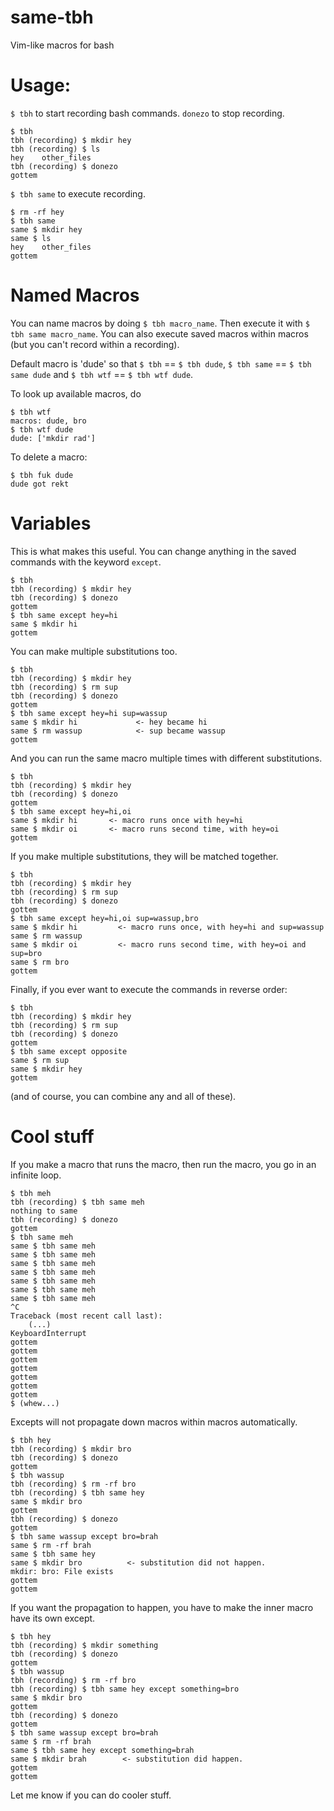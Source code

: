 # same-tbh
Vim-like macros for bash


Usage:
=====

`$ tbh` to start recording bash commands. `donezo` to stop recording.

```
$ tbh
tbh (recording) $ mkdir hey
tbh (recording) $ ls
hey    other_files
tbh (recording) $ donezo
gottem
```

`$ tbh same` to execute recording.

```
$ rm -rf hey
$ tbh same
same $ mkdir hey
same $ ls
hey    other_files
gottem
```


Named Macros
============

You can name macros by doing `$ tbh macro_name`. Then execute it with `$ tbh same macro_name`.
You can also execute saved macros within macros (but you can't record within a recording).

Default macro is 'dude' so that `$ tbh` == `$ tbh dude`, `$ tbh same` == `$ tbh same dude` and `$ tbh wtf` == `$ tbh wtf dude`.

To look up available macros, do 
```
$ tbh wtf
macros: dude, bro
$ tbh wtf dude
dude: ['mkdir rad']
```

To delete a macro:
```
$ tbh fuk dude
dude got rekt
```


Variables
=========

This is what makes this useful. You can change anything in the saved commands with the keyword `except`.

```
$ tbh
tbh (recording) $ mkdir hey
tbh (recording) $ donezo
gottem
$ tbh same except hey=hi
same $ mkdir hi
gottem
```

You can make multiple substitutions too.

```
$ tbh
tbh (recording) $ mkdir hey
tbh (recording) $ rm sup
tbh (recording) $ donezo
gottem
$ tbh same except hey=hi sup=wassup
same $ mkdir hi             <- hey became hi
same $ rm wassup            <- sup became wassup
gottem
```

And you can run the same macro multiple times with different substitutions.

```
$ tbh
tbh (recording) $ mkdir hey
tbh (recording) $ donezo
gottem
$ tbh same except hey=hi,oi
same $ mkdir hi       <- macro runs once with hey=hi
same $ mkdir oi       <- macro runs second time, with hey=oi
gottem
```

If you make multiple substitutions, they will be matched together.

```
$ tbh
tbh (recording) $ mkdir hey
tbh (recording) $ rm sup
tbh (recording) $ donezo
gottem
$ tbh same except hey=hi,oi sup=wassup,bro
same $ mkdir hi         <- macro runs once, with hey=hi and sup=wassup
same $ rm wassup
same $ mkdir oi         <- macro runs second time, with hey=oi and sup=bro
same $ rm bro
gottem
```

Finally, if you ever want to execute the commands in reverse order:

```
$ tbh
tbh (recording) $ mkdir hey
tbh (recording) $ rm sup
tbh (recording) $ donezo
gottem
$ tbh same except opposite
same $ rm sup
same $ mkdir hey
gottem
```

(and of course, you can combine any and all of these).


Cool stuff
==========

If you make a macro that runs the macro, then run the macro, you go in an infinite loop.

```
$ tbh meh
tbh (recording) $ tbh same meh
nothing to same
tbh (recording) $ donezo
gottem
$ tbh same meh
same $ tbh same meh
same $ tbh same meh
same $ tbh same meh
same $ tbh same meh
same $ tbh same meh
same $ tbh same meh
same $ tbh same meh
^C
Traceback (most recent call last):
    (...)
KeyboardInterrupt
gottem
gottem
gottem
gottem
gottem
gottem
gottem
$ (whew...) 
```

Excepts will not propagate down macros within macros automatically. 

```
$ tbh hey
tbh (recording) $ mkdir bro
tbh (recording) $ donezo
gottem
$ tbh wassup
tbh (recording) $ rm -rf bro
tbh (recording) $ tbh same hey
same $ mkdir bro
gottem
tbh (recording) $ donezo
gottem
$ tbh same wassup except bro=brah
same $ rm -rf brah
same $ tbh same hey
same $ mkdir bro          <- substitution did not happen.
mkdir: bro: File exists
gottem
gottem
```

If you want the propagation to happen, you have to make the inner macro have its own except.

```
$ tbh hey
tbh (recording) $ mkdir something
tbh (recording) $ donezo
gottem
$ tbh wassup
tbh (recording) $ rm -rf bro
tbh (recording) $ tbh same hey except something=bro
same $ mkdir bro
gottem
tbh (recording) $ donezo
gottem
$ tbh same wassup except bro=brah
same $ rm -rf brah
same $ tbh same hey except something=brah
same $ mkdir brah        <- substitution did happen.
gottem
gottem
```

Let me know if you can do cooler stuff.
